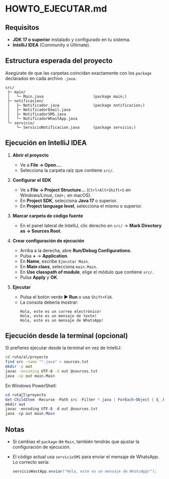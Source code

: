 # HOWTO_EJECUTAR.md

## Requisitos
- **JDK 17 o superior** instalado y configurado en tu sistema.
- **IntelliJ IDEA** (Community o Ultimate).

## Estructura esperada del proyecto
Asegúrate de que las carpetas coincidan exactamente con los `package` declarados en cada archivo `.java`.

```
src/
 ├─ main/
 │   └─ Main.java                      (package main;)
 ├─ notificacion/
 │   ├─ Notificador.java               (package notificacion;)
 │   ├─ NotificadorEmail.java
 │   ├─ NotificadorSMS.java
 │   └─ NotificadorWhastApp.java
 └─ servicio/
     └─ ServicioNotificacion.java      (package servicio;)
```

## Ejecución en IntelliJ IDEA

1. **Abrir el proyecto**
   - Ve a **File → Open…**.
   - Selecciona la carpeta raíz que contiene `src/`.

2. **Configurar el SDK**
   - Ve a **File → Project Structure…** (`Ctrl+Alt+Shift+S` en Windows/Linux, `Cmd+;` en macOS).
   - En **Project SDK**, selecciona **Java 17** o superior.
   - En **Project language level**, selecciona el mismo o superior.

3. **Marcar carpeta de código fuente**
   - En el panel lateral de IntelliJ, clic derecho en `src/` → **Mark Directory as → Sources Root**.

4. **Crear configuración de ejecución**
   - Arriba a la derecha, abre **Run/Debug Configurations**.
   - Pulsa **+** → **Application**.
   - En **Name**, escribe `Ejecutar Main`.
   - En **Main class**, selecciona `main.Main`.
   - En **Use classpath of module**, elige el módulo que contiene `src/`.
   - Pulsa **Apply** y **OK**.

5. **Ejecutar**
   - Pulsa el botón verde **▶ Run** o usa `Shift+F10`.
   - La consola debería mostrar:
     ```
     Hola, este es un correo electrónico!
     Hola, este es un mensaje de texto!
     Hola, este es un mensaje de WhatsApp!
     ```

## Ejecución desde la terminal (opcional)

Si prefieres ejecutar desde la terminal en vez de IntelliJ:

```bash
cd ruta/al/proyecto
find src -name "*.java" > sources.txt
mkdir -p out
javac -encoding UTF-8 -d out @sources.txt
java -cp out main.Main
```

En Windows PowerShell:
```powershell
cd rutal\proyecto
Get-ChildItem -Recurse -Path src -Filter *.java | ForEach-Object { $_.FullName } > sources.txt
mkdir out
javac -encoding UTF-8 -d out @sources.txt
java -cp out main.Main
```

## Notas
- Si cambias el `package` de `Main`, también tendrás que ajustar la configuración de ejecución.
- El código actual usa `servicioSMS` para enviar el mensaje de WhatsApp. Lo correcto sería:

  ```java
  servicioWastApp.enviar("Hola, este es un mensaje de WhatsApp!");
  ```
